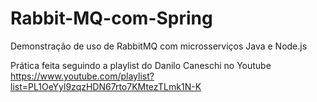 # Rabbit-MQ-com-Spring

Demonstração de uso de RabbitMQ com microsserviços Java e Node.js

Prática feita seguindo a playlist do Danilo Caneschi no Youtube https://www.youtube.com/playlist?list=PL1OeYyl9zqzHDN67rto7KMtezTLmk1N-K
